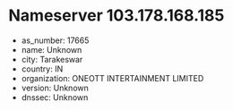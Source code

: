 # Nameserver 103.178.168.185

* as_number: 17665
* name: Unknown
* city: Tarakeswar
* country: IN
* organization: ONEOTT INTERTAINMENT LIMITED
* version: Unknown
* dnssec: Unknown
